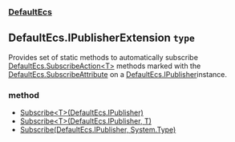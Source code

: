 ### [DefaultEcs](./DefaultEcs.md 'DefaultEcs')
## DefaultEcs.IPublisherExtension `type`
Provides set of static methods to automatically subscribe [DefaultEcs.SubscribeAction&lt;T&gt;](./DefaultEcs-SubscribeAction-T-.md 'DefaultEcs.SubscribeAction&lt;T&gt;') methods marked with the [DefaultEcs.SubscribeAttribute](./DefaultEcs-SubscribeAttribute.md 'DefaultEcs.SubscribeAttribute') on a [DefaultEcs.IPublisher](./DefaultEcs-IPublisher.md 'DefaultEcs.IPublisher')instance.
### method
- [Subscribe&lt;T&gt;(DefaultEcs.IPublisher)](./DefaultEcs-IPublisherExtension-Subscribe-T-(DefaultEcs-IPublisher).md 'DefaultEcs.IPublisherExtension.Subscribe&lt;T&gt;(DefaultEcs.IPublisher)')
- [Subscribe&lt;T&gt;(DefaultEcs.IPublisher, T)](./DefaultEcs-IPublisherExtension-Subscribe-T-(DefaultEcs-IPublisher-_T).md 'DefaultEcs.IPublisherExtension.Subscribe&lt;T&gt;(DefaultEcs.IPublisher, T)')
- [Subscribe(DefaultEcs.IPublisher, System.Type)](./DefaultEcs-IPublisherExtension-Subscribe(DefaultEcs-IPublisher-_System-Type).md 'DefaultEcs.IPublisherExtension.Subscribe(DefaultEcs.IPublisher, System.Type)')
